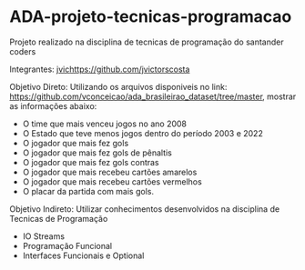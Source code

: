 # ADA-projeto-tecnicas-programacao
Projeto realizado na disciplina de tecnicas de programação do santander coders 

Integrantes:
[jvic](https://github.com/jvictorscosta)https://github.com/jvictorscosta




Objetivo Direto:
Utilizando os arquivos disponiveis no link: https://github.com/vconceicao/ada_brasileirao_dataset/tree/master,
mostrar as informações abaixo:

- O time que mais venceu jogos no ano 2008
- O Estado que teve menos jogos dentro do período 2003 e 2022
- O jogador que mais fez gols
- O jogador que mais fez gols de pênaltis
- O jogador que mais fez gols contras
- O jogador que mais recebeu cartões amarelos
- O jogador que mais recebeu cartões vermelhos
- O placar da partida com mais gols.

Objetivo Indireto: 
Utilizar conhecimentos desenvolvidos na disciplina de Tecnicas de Programação
- IO Streams 
- Programação Funcional
- Interfaces Funcionais e Optional
